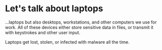 # Let's talk about laptops

...laptops but also desktops, workstations, and other computers we use for work. All of these devices either store sensitive data in files, or transmit it with keystrokes and other user input.

Laptops get lost, stolen, or infected with malware all the time.
